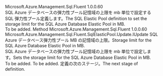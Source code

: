 <Type Name="IWithStorageCapacity" FullName="Microsoft.Azure.Management.Sql.Fluent.SqlElasticPool.Update.IWithStorageCapacity">
  <TypeSignature Language="C#" Value="public interface IWithStorageCapacity" />
  <TypeSignature Language="ILAsm" Value=".class public interface auto ansi abstract IWithStorageCapacity" />
  <TypeSignature Language="DocId" Value="T:Microsoft.Azure.Management.Sql.Fluent.SqlElasticPool.Update.IWithStorageCapacity" />
  <TypeSignature Language="VB.NET" Value="Public Interface IWithStorageCapacity" />
  <TypeSignature Language="F#" Value="type IWithStorageCapacity = interface" />
  <AssemblyInfo>
    <AssemblyName>Microsoft.Azure.Management.Sql.Fluent</AssemblyName>
    <AssemblyVersion>1.0.0.60</AssemblyVersion>
  </AssemblyInfo>
  <Interfaces />
  <Docs>
    <summary>
            <span data-ttu-id="82d3c-101">SQL Azure データベースの弾力性プール記憶域の上限を mb 単位で設定する SQL 弾力性プール定義します。</span><span class="sxs-lookup"><span data-stu-id="82d3c-101">The SQL Elastic Pool definition to set the storage limit for the SQL Azure Database Elastic Pool in MB.</span></span>
            </summary>
    <remarks>To be added.</remarks>
  </Docs>
  <Members>
    <Member MemberName="WithStorageCapacity">
      <MemberSignature Language="C#" Value="public Microsoft.Azure.Management.Sql.Fluent.SqlElasticPool.Update.IUpdate WithStorageCapacity (int storageMB);" />
      <MemberSignature Language="ILAsm" Value=".method public hidebysig newslot virtual instance class Microsoft.Azure.Management.Sql.Fluent.SqlElasticPool.Update.IUpdate WithStorageCapacity(int32 storageMB) cil managed" />
      <MemberSignature Language="DocId" Value="M:Microsoft.Azure.Management.Sql.Fluent.SqlElasticPool.Update.IWithStorageCapacity.WithStorageCapacity(System.Int32)" />
      <MemberSignature Language="VB.NET" Value="Public Function WithStorageCapacity (storageMB As Integer) As IUpdate" />
      <MemberSignature Language="F#" Value="abstract member WithStorageCapacity : int -&gt; Microsoft.Azure.Management.Sql.Fluent.SqlElasticPool.Update.IUpdate" Usage="iWithStorageCapacity.WithStorageCapacity storageMB" />
      <MemberType>Method</MemberType>
      <AssemblyInfo>
        <AssemblyName>Microsoft.Azure.Management.Sql.Fluent</AssemblyName>
        <AssemblyVersion>1.0.0.60</AssemblyVersion>
      </AssemblyInfo>
      <ReturnValue>
        <ReturnType>Microsoft.Azure.Management.Sql.Fluent.SqlElasticPool.Update.IUpdate</ReturnType>
      </ReturnValue>
      <Parameters>
        <Parameter Name="storageMB" Type="System.Int32" />
      </Parameters>
      <Docs>
        <param name="storageMB"><span data-ttu-id="82d3c-102">SQL Azure データベース弾力性プール MB の記憶域の上限。</span><span class="sxs-lookup"><span data-stu-id="82d3c-102">Storage limit for the SQL Azure Database Elastic Pool in MB.</span></span></param>
        <summary>
            <span data-ttu-id="82d3c-103">SQL Azure データベースの弾力性プール記憶域の上限を mb 単位で設定します。</span><span class="sxs-lookup"><span data-stu-id="82d3c-103">Sets the storage limit for the SQL Azure Database Elastic Pool in MB.</span></span>
            </summary>
        <returns>To be added.</returns>
        <remarks>To be added.</remarks>
        <return><span data-ttu-id="82d3c-104">定義の次のステージ。</span><span class="sxs-lookup"><span data-stu-id="82d3c-104">The next stage of definition.</span></span></return>
      </Docs>
    </Member>
  </Members>
</Type>